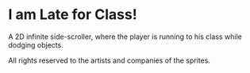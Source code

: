 I am Late for Class!
===================
A 2D infinite side-scroller, where the player is running to his class while dodging objects.

All rights reserved to the artists and companies of the sprites.
